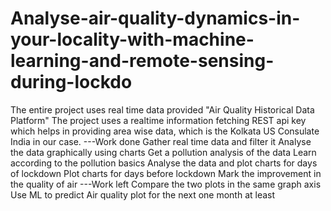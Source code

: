 # Analyse-air-quality-dynamics-in-your-locality-with-machine-learning-and-remote-sensing-during-lockdo
The entire project uses real time data provided "Air Quality Historical Data Platform" The project uses a realtime information fetching REST api key which helps in providing area wise data, which is the Kolkata US Consulate India in our case.  ---Work done Gather real time data and filter it Analyse the data graphically using charts Get a pollution analysis of the data Learn according to the pollution basics Analyse the data and plot charts for days of lockdown Plot charts for days before lockdown Mark the improvement in the quality of air  ---Work left Compare the two plots in the same graph axis Use ML to predict Air quality plot for the next one month at least
